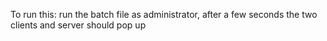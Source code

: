 To run this: run the batch file as administrator, after a few seconds the two clients and server should pop up
